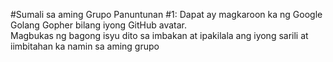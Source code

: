 #Sumali sa aming Grupo
Panuntunan #1: Dapat ay magkaroon ka ng Google Golang Gopher bilang iyong GitHub avatar. 	
Magbukas ng bagong isyu dito sa imbakan at ipakilala ang iyong sarili at iimbitahan ka namin sa aming grupo
